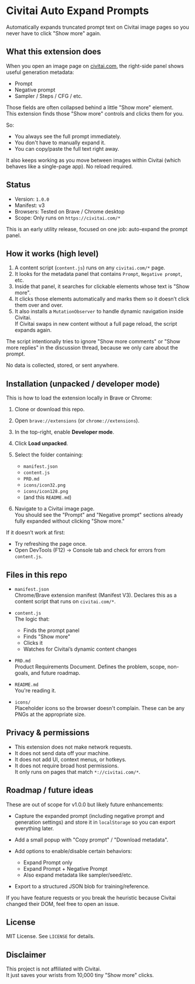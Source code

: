 # Civitai Auto Expand Prompts

Automatically expands truncated prompt text on Civitai image pages so you never have to click "Show more" again.

## What this extension does

When you open an image page on [civitai.com](https://civitai.com), the right-side panel shows useful generation metadata:
- Prompt
- Negative prompt
- Sampler / Steps / CFG / etc.

Those fields are often collapsed behind a little "Show more" element.  
This extension finds those "Show more" controls and clicks them for you.

So:
- You always see the full prompt immediately.
- You don't have to manually expand it.
- You can copy/paste the full text right away.

It also keeps working as you move between images within Civitai (which behaves like a single-page app). No reload required.

## Status

- Version: `1.0.0`
- Manifest: v3
- Browsers: Tested on Brave / Chrome desktop
- Scope: Only runs on `https://civitai.com/*`

This is an early utility release, focused on one job: auto-expand the prompt panel.

## How it works (high level)

1. A content script (`content.js`) runs on any `civitai.com/*` page.
2. It looks for the metadata panel that contains `Prompt`, `Negative prompt`, etc.
3. Inside that panel, it searches for clickable elements whose text is "Show more".
4. It clicks those elements automatically and marks them so it doesn’t click them over and over.
5. It also installs a `MutationObserver` to handle dynamic navigation inside Civitai.  
   If Civitai swaps in new content without a full page reload, the script expands again.

The script intentionally tries to ignore "Show more comments" or "Show more replies" in the discussion thread, because we only care about the prompt.

No data is collected, stored, or sent anywhere.

## Installation (unpacked / developer mode)

This is how to load the extension locally in Brave or Chrome:

1. Clone or download this repo.

2. Open `brave://extensions` (or `chrome://extensions`).

3. In the top-right, enable **Developer mode**.

4. Click **Load unpacked**.

5. Select the folder containing:
   - `manifest.json`
   - `content.js`
   - `PRD.md`
   - `icons/icon32.png`
   - `icons/icon128.png`
   - (and this `README.md`)

6. Navigate to a Civitai image page.  
   You should see the "Prompt" and "Negative prompt" sections already fully expanded without clicking "Show more."

If it doesn’t work at first:
- Try refreshing the page once.
- Open DevTools (F12) → Console tab and check for errors from `content.js`.

## Files in this repo

- `manifest.json`  
  Chrome/Brave extension manifest (Manifest V3). Declares this as a content script that runs on `civitai.com/*`.

- `content.js`  
  The logic that:
  - Finds the prompt panel
  - Finds "Show more"
  - Clicks it
  - Watches for Civitai’s dynamic content changes

- `PRD.md`  
  Product Requirements Document. Defines the problem, scope, non-goals, and future roadmap.

- `README.md`  
  You're reading it.

- `icons/`  
  Placeholder icons so the browser doesn't complain. These can be any PNGs at the appropriate size.

## Privacy & permissions

- This extension does not make network requests.
- It does not send data off your machine.
- It does not add UI, context menus, or hotkeys.
- It does not require broad host permissions.  
  It only runs on pages that match `*://civitai.com/*`.

## Roadmap / future ideas

These are out of scope for v1.0.0 but likely future enhancements:

- Capture the expanded prompt (including negative prompt and generation settings) and store it in `localStorage` so you can export everything later.
- Add a small popup with "Copy prompt" / "Download metadata".
- Add options to enable/disable certain behaviors:
  - Expand Prompt only
  - Expand Prompt + Negative Prompt
  - Also expand metadata like sampler/seed/etc.

- Export to a structured JSON blob for training/reference.

If you have feature requests or you break the heuristic because Civitai changed their DOM, feel free to open an issue.

## License

MIT License. See `LICENSE` for details.

## Disclaimer

This project is not affiliated with Civitai.  
It just saves your wrists from 10,000 tiny "Show more" clicks.
